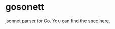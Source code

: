 # gosonett
jsonnet parser for Go. You can find the [spec here](http://jsonnet.org/language/spec.html).


